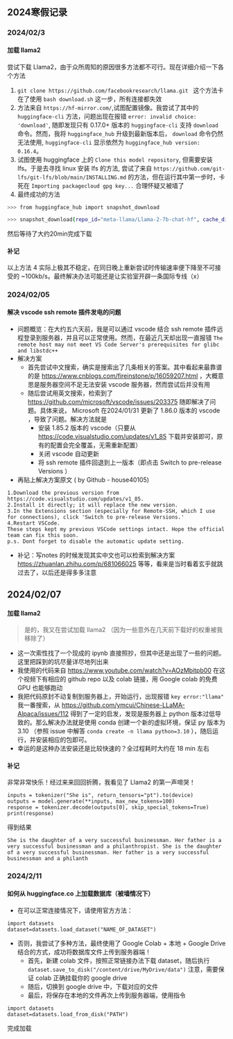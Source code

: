 ## 2024寒假记录

### 2024/02/3

#### 加载 llama2
尝试下载 Llama2，由于众所周知的原因很多方法都不可行。现在详细介绍一下各个方法

1. ```git clone https://github.com/facebookresearch/llama.git ```
这个方法卡在了使用 ```bash download.sh``` 这一步，所有连接都失效
2. 方法来自 ```https://hf-mirror.com/```,试图配置镜像。我尝试了其中的 ```huggingface-cli``` 方法，问题出现在报错 ```error: invalid choice: 'download'```, 随即发现只有 0.17.0+ 版本的 ```huggingface-cli``` 支持 ```download``` 命令。然而，我将 ```huggingface_hub``` 升级到最新版本后， ```download``` 命令仍然无法使用, ```huggingface-cli``` 显示依然为 ```huggingface_hub version: 0.16.4```。
3. 试图使用 huggingface 上的 ```Clone this model repository```, 但需要安装 lfs。于是去寻找 linux 安装 lfs 的方法, 尝试了来自 ```https://github.com/git-lfs/git-lfs/blob/main/INSTALLING.md``` 的方法，但在运行其中第一步时，卡死在 ```Importing packagecloud gpg key...``` 合理怀疑又被墙了
4. 最终成功的方法
```bash
>>> from huggingface_hub import snapshot_download

>>> snapshot_download(repo_id="meta-llama/Llama-2-7b-chat-hf", cache_dir="/data/llama2", use_auth_token="{YOUR_TOKEN}")
```
然后等待了大约20min完成下载

#### 补记
以上方法 4 实际上极其不稳定，在同日晚上重新尝试时传输速率便下降至不可接受的 ~100kb/s。最终解决办法可能还是让实验室开辟一条国际专线（x）
### 2024/02/05
#### 解决 vscode ssh remote 插件发电的问题
- 问题概览：在大约五六天前，我是可以通过 vscode 结合 ssh remote 插件远程登录到服务器，并且可以正常使用。然而，在最近几天却出现一直报错 ```The remote host may not meet VS Code Server's prerequisites for glibc and libstdc++``` 
- 解决方案
  - 首先尝试中文搜索，确实是搜索出了几条相关的答案。其中看起来最靠谱的是 https://www.cnblogs.com/fireinstone/p/16059207.html ，大概意思是服务器空间不足无法安装 vscode 服务器，然而尝试后并没有用
  - 随后尝试用英文搜索，检索到了 https://github.com/microsoft/vscode/issues/203375 随即解决了问题。具体来说， Microsoft 在2024/01/31 更新了 1.86.0 版本的 vscode ，导致了问题。解决方法就是
    - 安装 1.85.2 版本的 vscode（只要从 https://code.visualstudio.com/updates/v1_85 下载并安装即可，原有的配置会完全覆盖，无需重新配置）
    - 关闭 vscode 自动更新
    - 将 ssh remote 插件回退到上一版本（即点击 Switch to pre-release Versions ）
- 再贴上解决方案原文 ( by Github - house40105)
```I had the same problem and fixed it by going back to an older version. Here's what I did:
1.Download the previous version from https://code.visualstudio.com/updates/v1_85.
2.Install it directly; it will replace the new version.
3.In the Extensions section (especially for Remote-SSH, which I use for connections), click 'Switch to pre-release Versions.'
4.Restart VSCode.
These steps kept my previous VSCode settings intact. Hope the official team can fix this soon.
p.s. Dont forget to disable the automatic update setting.
```
- 补记：写notes 的时候发现其实中文也可以检索到解决方案 https://zhuanlan.zhihu.com/p/681066025 等等，看来是当时看着玄乎就跳过去了，以后还是得多多注意

## 2024/02/07
#### 加载 llama2
> 是的，我又在尝试加载 llama2 （因为一些意外在几天前下载好的权重被我移除了）
- 这一次索性找了一个现成的 ipynb 直接照抄，但其中还是出现了一些的问题。这里把踩到的坑尽量详尽地列出来
- 我使用的代码来自 https://www.youtube.com/watch?v=AOzMbitpb00 在这个视频下有相应的 github repo 以及 colab 链接，用 Google colab 的免费 GPU 也能够跑动
- 我把代码原封不动复制到服务器上，开始运行，出现报错 ```key error:"llama"``` 我一番搜索，从 https://github.com/ymcui/Chinese-LLaMA-Alpaca/issues/112 得到了一定的启发，发现是服务器上 python 版本过低导致的。那么解决办法就是使用 conda 创建一个新的虚拟环境，保证 py 版本为 3.10 （参照 issue 中解答 ```conda create -n llama python=3.10``` ），随后运行，并安装相应的包即可。
- 幸运的是这种办法安装还是比较快速的？全过程耗时大约在 18 min 左右
#### 补记
非常非常快乐！经过来来回回折腾，我看见了 Llama2 的第一声啼哭！
```
inputs = tokenizer("She is", return_tensors="pt").to(device)
outputs = model.generate(**inputs, max_new_tokens=100)
response = tokenizer.decode(outputs[0], skip_special_tokens=True)
print(response)
```
得到结果
```
She is the daughter of a very successful businessman. Her father is a very successful businessman and a philanthropist. She is the daughter of a very successful businessman. Her father is a very successful businessman and a philanth
```
### 2024/2/11
#### 如何从 huggingface.co 上加载数据库（被墙情况下）
- 在可以正常连接情况下，请使用官方方法：
```
import datasets
dataset=datasets.load_dataset("NAME_OF_DATASET")
```
- 否则，我尝试了多种方法，最终使用了 Google Colab + 本地 + Google Drive 结合的方式，成功将数据库文件上传到服务器端！
  - 首先，新建 colab 文件，按照正常链接办法下载 dataset，随后执行 ```dataset.save_to_disk("/content/drive/MyDrive/data")``` 注意，需要保证 colab 正确挂载你的 google drive
  - 随后，切换到 google drive 中，下载对应的文件
  - 最后，将保存在本地的文件再次上传到服务器端，使用指令
```
import datasets
dataset=datasets.load_from_disk("PATH")
```
完成加载